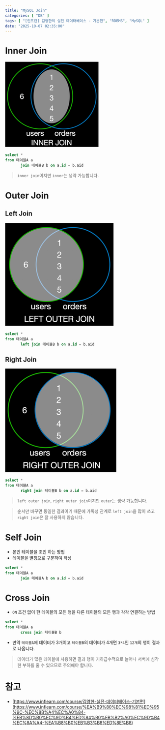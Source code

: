 ```yaml
---
title: "MySQL Join"
categories: [ "DB" ]
tags: [ "[인프런] 김영한의 실전 데이터베이스 - 기본편", "RDBMS", "MySQL" ]
date: "2025-10-07 02:35:00"
---
```


# Inner Join

![](/assets/img/posts/2025/2025-10-07-MySQL-Join/534746625540625.png)

```sql
select *
from 테이블A a
       join 테이블B b on a.id = b.aid
```

> `inner join`이지만 `inner`는 생략 가능합니다.

# Outer Join

## Left Join

![](/assets/img/posts/2025/2025-10-07-MySQL-Join/534316385832958.png)

```sql
select *
from 테이블A a
       left join 테이블B b on a.id = b.aid
```

## Right Join

![](/assets/img/posts/2025/2025-10-07-MySQL-Join/534338583325250.png)

```sql
select *
from 테이블A a
       right join 테이블B b on a.id = b.aid
```

> `left outer join`, `right outer join`이지만 `outer`는 생략 가능합니다.

> 순서만 바꾸면 동일한 결과이기 때문에 가독성 관계로 `left join`을 많이 쓰고 `right join`은 잘 사용하지 않습니다.

# Self Join

- 본인 테이블을 조인 하는 방법
- 테이블을 별칭으로 구분하여 작성

```sql
select *
from 테이블A a
       join 테이블A b on a.id = b.aid
```

# Cross Join

- `ON` 조건 없이 한 테이블의 모든 행을 다른 테이블의 모든 행과 각각 연결하는 방법

```sql
select *
from 테이블A a
       cross join 테이블B b
```

- 만약 `테이블A`에 데이터가 3개이고 `테이블B`의 데이터가 4개면 `3*4`인 `12개`의 행이 결과로 나옵니다.

> 데이터가 많은 테이블에 사용하면 결과 행이 기하급수적으로 늘어나 서버에 심각한 부하를 줄 수 있으므로 주의해야 합니다.

# 참고

- [https://www.inflearn.com/course/김영한-실전-데이터베이스-기본편](https://www.inflearn.com/course/%EA%B9%80%EC%98%81%ED%95%9C-%EC%8B%A4%EC%A0%84-%EB%8D%B0%EC%9D%B4%ED%84%B0%EB%B2%A0%EC%9D%B4%EC%8A%A4-%EA%B8%B0%EB%B3%B8%ED%8E%B8)
